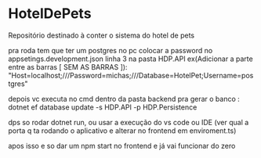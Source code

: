 # HotelDePets
Repositório destinado à conter o sistema do hotel de pets
                                                                                                                                    
pra roda tem que ter um postgres no pc colocar a password no appsetings.development.json linha 3 na pasta HDP.API  ex(Adicionar a parte entre as barras [ SEM AS BARRAS ]): "Host=localhost;///Password=michas;///Database=HotelPet;Username=postgres" 

depois vc executa no cmd dentro da pasta backend pra gerar o banco : dotnet ef database update -s HDP.API -p HDP.Persistence 

dps so rodar dotnet run, ou usar a execução do vs code ou IDE (ver qual a porta q ta rodando o aplicativo e alterar no frontend em enviroment.ts)

apos isso e so dar um npm start no frontend e já vai funcionar do zero
